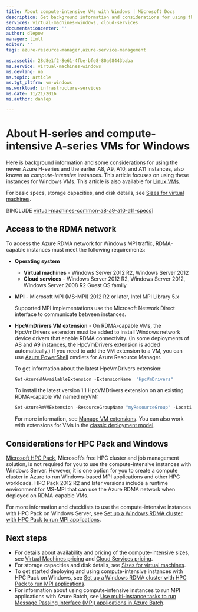 ```yaml
---
title: About compute-intensive VMs with Windows | Microsoft Docs
description: Get background information and considerations for using the Azure H-series and A8, A9, A10, and A11 compute-intensive sizes for Windows VMs and cloud services
services: virtual-machines-windows, cloud-services
documentationcenter: ''
author: dlepow
manager: timlt
editor: ''
tags: azure-resource-manager,azure-service-management

ms.assetid: 28d8e1f2-8e61-4fbe-bfe8-80a68443baba
ms.service: virtual-machines-windows
ms.devlang: na
ms.topic: article
ms.tgt_pltfrm: vm-windows
ms.workload: infrastructure-services
ms.date: 11/21/2016
ms.author: danlep

---
```

# About H-series and compute-intensive A-series VMs for Windows
Here is background information and some considerations for using the newer Azure H-series and the earlier A8, A9, A10, and A11 instances, also known as *compute-intensive* instances. This article focuses on using these instances for Windows VMs. This article is also available for [Linux VMs](virtual-machines-linux-a8-a9-a10-a11-specs.md?toc=%2fazure%2fvirtual-machines%2flinux%2ftoc.json).

For basic specs, storage capacities, and disk details, see [Sizes for virtual machines](virtual-machines-windows-sizes.md?toc=%2fazure%2fvirtual-machines%2fwindows%2ftoc.json).

[!INCLUDE [virtual-machines-common-a8-a9-a10-a11-specs](../../includes/virtual-machines-common-a8-a9-a10-a11-specs.md)]

## Access to the RDMA network
To access the Azure RDMA network for Windows MPI traffic, RDMA-capable instances must meet the following requirements: 

* **Operating system**
  
  * **Virtual machines** - Windows Server 2012 R2, Windows Server 2012
  * **Cloud services** - Windows Server 2012 R2, Windows Server 2012, Windows Server 2008 R2 Guest OS family
* **MPI** - Microsoft MPI (MS-MPI) 2012 R2 or later, Intel MPI Library 5.x

  Supported MPI implementations use the Microsoft Network Direct interface to communicate between instances. 
* **HpcVmDrivers VM extension** - On RDMA-capable VMs, the HpcVmDrivers extension must be added to install Windows network device drivers that enable RDMA connectivity. (In some deployments of A8 and A9 instances, the HpcVmDrivers extension is added automatically.) If you need to add the VM extension to a VM, you can use [Azure PowerShell](/powershell/azureps-cmdlets-docs) cmdlets for Azure Resource Manager.

  To get information about the latest HpcVmDrivers extension:

  ```PowerShell
  Get-AzureVMAvailableExtension -ExtensionName  "HpcVmDrivers"
  ```

  To install the latest version 1.1 HpcVMDrivers extension on an existing RDMA-capable VM named myVM:
  ```PowerShell
  Set-AzureRmVMExtension -ResourceGroupName "myResourceGroup" -Location "westus" -VMName "myVM" -ExtensionName "HpcVmDrivers" -Publisher "Microsoft.HpcCompute" -Type "HpcVmDrivers" -TypeHandlerVersion "1.1"
  ```
  For more information, see [Manage VM extensions](virtual-machines-windows-classic-manage-extensions.md?toc=%2fazure%2fvirtual-machines%2fwindows%2fclassic%2ftoc.json). You can also work with extensions for VMs in the [classic deployment model](virtual-machines-windows-classic-manage-extensions.md).


## Considerations for HPC Pack and Windows
[Microsoft HPC Pack](https://technet.microsoft.com/library/jj899572.aspx), Microsoft’s free HPC cluster and job management solution, is not required for you to use the compute-intensive instances with Windows Server. However, it is one option for you to create a compute cluster in Azure to run Windows-based MPI applications and other HPC workloads. HPC Pack 2012 R2 and later versions include a runtime environment for MS-MPI that can use the Azure RDMA network when deployed on RDMA-capable VMs.

For more information and checklists to use the compute-intensive instances with HPC Pack on Windows Server, see [Set up a Windows RDMA cluster with HPC Pack to run MPI applications](virtual-machines-windows-classic-hpcpack-rdma-cluster.md?toc=%2fazure%2fvirtual-machines%2fwindows%2fclassic%2ftoc.json).

## Next steps
* For details about availability and pricing of the compute-intensive sizes, see [Virtual Machines pricing](https://azure.microsoft.com/pricing/details/virtual-machines/#Windows) and [Cloud Services pricing](https://azure.microsoft.com/pricing/details/cloud-services/).
* For storage capacities and disk details, see [Sizes for virtual machines](virtual-machines-linux-sizes.md?toc=%2fazure%2fvirtual-machines%2flinux%2ftoc.json).
* To get started deploying and using compute-intensive instances with HPC Pack on Windows, see [Set up a Windows RDMA cluster with HPC Pack to run MPI applications](virtual-machines-windows-classic-hpcpack-rdma-cluster.md?toc=%2fazure%2fvirtual-machines%2fwindows%2fclassic%2ftoc.json).
* For information about using compute-intensive instances to run MPI applications with Azure Batch, see [Use multi-instance tasks to run Message Passing Interface (MPI) applications in Azure Batch](../batch/batch-mpi.md).


